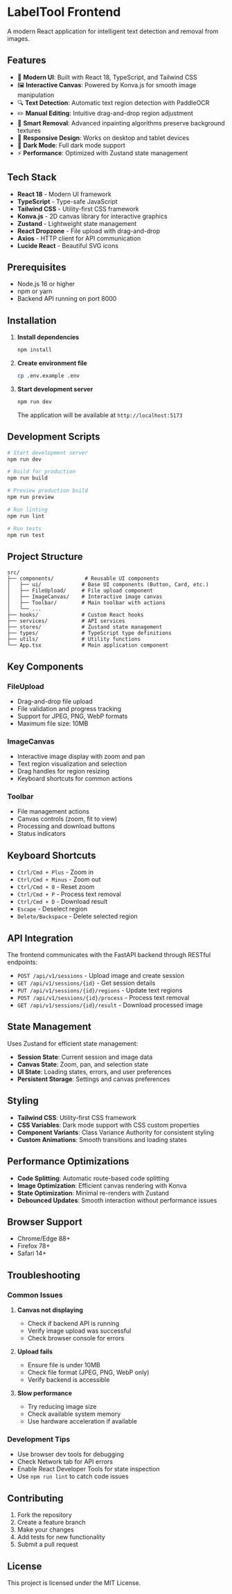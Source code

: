 # LabelTool Frontend

A modern React application for intelligent text detection and removal from images.

## Features

- 🎨 **Modern UI**: Built with React 18, TypeScript, and Tailwind CSS
- 🖼️ **Interactive Canvas**: Powered by Konva.js for smooth image manipulation
- 🔍 **Text Detection**: Automatic text region detection with PaddleOCR
- ✏️ **Manual Editing**: Intuitive drag-and-drop region adjustment
- 🎯 **Smart Removal**: Advanced inpainting algorithms preserve background textures
- 📱 **Responsive Design**: Works on desktop and tablet devices
- 🌙 **Dark Mode**: Full dark mode support
- ⚡ **Performance**: Optimized with Zustand state management

## Tech Stack

- **React 18** - Modern UI framework
- **TypeScript** - Type-safe JavaScript
- **Tailwind CSS** - Utility-first CSS framework
- **Konva.js** - 2D canvas library for interactive graphics
- **Zustand** - Lightweight state management
- **React Dropzone** - File upload with drag-and-drop
- **Axios** - HTTP client for API communication
- **Lucide React** - Beautiful SVG icons

## Prerequisites

- Node.js 16 or higher
- npm or yarn
- Backend API running on port 8000

## Installation

1. **Install dependencies**
   ```bash
   npm install
   ```

2. **Create environment file**
   ```bash
   cp .env.example .env
   ```

3. **Start development server**
   ```bash
   npm run dev
   ```

   The application will be available at `http://localhost:5173`

## Development Scripts

```bash
# Start development server
npm run dev

# Build for production
npm run build

# Preview production build
npm run preview

# Run linting
npm run lint

# Run tests
npm run test
```

## Project Structure

```
src/
├── components/          # Reusable UI components
│   ├── ui/             # Base UI components (Button, Card, etc.)
│   ├── FileUpload/     # File upload component
│   ├── ImageCanvas/    # Interactive image canvas
│   ├── Toolbar/        # Main toolbar with actions
│   └── ...
├── hooks/              # Custom React hooks
├── services/           # API services
├── stores/             # Zustand state management
├── types/              # TypeScript type definitions
├── utils/              # Utility functions
└── App.tsx             # Main application component
```

## Key Components

### FileUpload
- Drag-and-drop file upload
- File validation and progress tracking
- Support for JPEG, PNG, WebP formats
- Maximum file size: 10MB

### ImageCanvas
- Interactive image display with zoom and pan
- Text region visualization and selection
- Drag handles for region resizing
- Keyboard shortcuts for common actions

### Toolbar
- File management actions
- Canvas controls (zoom, fit to view)
- Processing and download buttons
- Status indicators

## Keyboard Shortcuts

- `Ctrl/Cmd + Plus` - Zoom in
- `Ctrl/Cmd + Minus` - Zoom out
- `Ctrl/Cmd + 0` - Reset zoom
- `Ctrl/Cmd + P` - Process text removal
- `Ctrl/Cmd + D` - Download result
- `Escape` - Deselect region
- `Delete/Backspace` - Delete selected region

## API Integration

The frontend communicates with the FastAPI backend through RESTful endpoints:

- `POST /api/v1/sessions` - Upload image and create session
- `GET /api/v1/sessions/{id}` - Get session details
- `PUT /api/v1/sessions/{id}/regions` - Update text regions
- `POST /api/v1/sessions/{id}/process` - Process text removal
- `GET /api/v1/sessions/{id}/result` - Download processed image

## State Management

Uses Zustand for efficient state management:

- **Session State**: Current session and image data
- **Canvas State**: Zoom, pan, and selection state
- **UI State**: Loading states, errors, and user preferences
- **Persistent Storage**: Settings and canvas preferences

## Styling

- **Tailwind CSS**: Utility-first CSS framework
- **CSS Variables**: Dark mode support with CSS custom properties
- **Component Variants**: Class Variance Authority for consistent styling
- **Custom Animations**: Smooth transitions and loading states

## Performance Optimizations

- **Code Splitting**: Automatic route-based code splitting
- **Image Optimization**: Efficient canvas rendering with Konva
- **State Optimization**: Minimal re-renders with Zustand
- **Debounced Updates**: Smooth interaction without performance issues

## Browser Support

- Chrome/Edge 88+
- Firefox 78+
- Safari 14+

## Troubleshooting

### Common Issues

1. **Canvas not displaying**
   - Check if backend API is running
   - Verify image upload was successful
   - Check browser console for errors

2. **Upload fails**
   - Ensure file is under 10MB
   - Check file format (JPEG, PNG, WebP only)
   - Verify backend is accessible

3. **Slow performance**
   - Try reducing image size
   - Check available system memory
   - Use hardware acceleration if available

### Development Tips

- Use browser dev tools for debugging
- Check Network tab for API errors
- Enable React Developer Tools for state inspection
- Use `npm run lint` to catch code issues

## Contributing

1. Fork the repository
2. Create a feature branch
3. Make your changes
4. Add tests for new functionality
5. Submit a pull request

## License

This project is licensed under the MIT License.